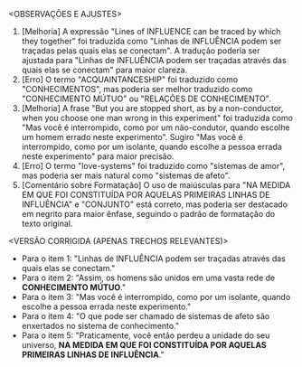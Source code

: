 <OBSERVAÇÕES E AJUSTES>
1. [Melhoria] A expressão "Lines of INFLUENCE can be traced by which they together" foi traduzida como "Linhas de INFLUÊNCIA podem ser traçadas pelas quais elas se conectam". A tradução poderia ser ajustada para "Linhas de INFLUÊNCIA podem ser traçadas através das quais elas se conectam" para maior clareza.
2. [Erro] O termo "ACQUAINTANCESHIP" foi traduzido como "CONHECIMENTOS", mas poderia ser melhor traduzido como "CONHECIMENTO MÚTUO" ou "RELAÇÕES DE CONHECIMENTO".
3. [Melhoria] A frase "But you are stopped short, as by a non-conductor, when you choose one man wrong in this experiment" foi traduzida como "Mas você é interrompido, como por um não-condutor, quando escolhe um homem errado neste experimento". Sugiro "Mas você é interrompido, como por um isolante, quando escolhe a pessoa errada neste experimento" para maior precisão.
4. [Erro] O termo "love-systems" foi traduzido como "sistemas de amor", mas poderia ser mais natural como "sistemas de afeto".
5. [Comentário sobre Formatação] O uso de maiúsculas para "NA MEDIDA EM QUE FOI CONSTITUÍDA POR AQUELAS PRIMEIRAS LINHAS DE INFLUÊNCIA" e "CONJUNTO" está correto, mas poderia ser destacado em negrito para maior ênfase, seguindo o padrão de formatação do texto original.

<VERSÃO CORRIGIDA (APENAS TRECHOS RELEVANTES)>
- Para o item 1: "Linhas de INFLUÊNCIA podem ser traçadas através das quais elas se conectam."
- Para o item 2: "Assim, os homens são unidos em uma vasta rede de **CONHECIMENTO MÚTUO**."
- Para o item 3: "Mas você é interrompido, como por um isolante, quando escolhe a pessoa errada neste experimento."
- Para o item 4: "O que pode ser chamado de sistemas de afeto são enxertados no sistema de conhecimento."
- Para o item 5: "Praticamente, você então perdeu a unidade do seu universo, **NA MEDIDA EM QUE FOI CONSTITUÍDA POR AQUELAS PRIMEIRAS LINHAS DE INFLUÊNCIA**."